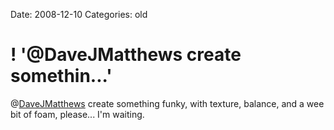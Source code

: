 Date: 2008-12-10
Categories: old

# ! '@DaveJMatthews create somethin...'

@<a href="http://twitter.com/DaveJMatthews">DaveJMatthews</a> create something funky, with texture, balance, and a wee bit of foam, please... I'm waiting.
